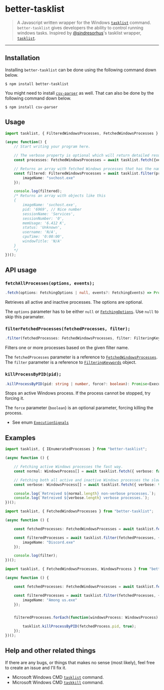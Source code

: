 # better-tasklist

> A Javascript written wrapper for the Windows [`tasklist`](https://technet.microsoft.com/en-us/library/bb491010.aspx) command. 
``better-tasklist`` gives developers the ability to control running windows tasks.
Inspired by [@sindresorhus](https://github.com/sindresorhus)'s tasklist wrapper, [``tasklist``](https://github.com/sindresorhus/tasklist).

- - -

## Installation

Installing ``better-tasklist`` can be done using the following command down below.

```
$ npm install better-tasklist
```

You might need to install [`csv-parser`](https://www.npmjs.com/package/csv-parser) as well. That can also be done by the following command down below.

```
$ npm install csv-parser
```

## Usage


```ts
import tasklist, { FilteredWindowsProcesses, FetchedWindowsProcesses } from "better-tasklist";

(async function() {
    // Start writing your program here.

    // The verbose property is optional which will return detailed results.
    const processes: FetchedWindowsProcesses = await tasklist.fetch({verbose: true}); 

    // Returns an array with fetched Windows processes that has the name 'svchost.exe'.
    const filtered: FilteredWindowsProcesses = await tasklist.filter(processes, {
        imageName: "svchost.exe"
    });

    console.log(filtered);
    /* Returns an array with objects like this
    {
        imageName: 'svchost.exe',
        pid: '6969', // Nice number
        sessionName: 'Services',
        sessionNumber: '0',
        memUsage: '6.412 K',
        status: 'Unknown',
        username: 'N/A',
        cpuTime: '0:00:00',
        windowTitle: 'N/A'
    }
    */
})();
```

## API usage

### ``fetchAllProcesses(options, events);``

```ts
.fetch(options: FetchingOptions | null, events?: FetchingEvents) => Promise<FetchedWindowsProcesses | WindowsProcess[]>;
```

Retrieves all active and inactive processes. The options are optional.

The ``options`` parameter has to be either ``null`` or [``FetchingOptions``](./docs/interfaces.md).
Use ``null`` to skip this paramater.


### ``filterFetchedProcesses(fetchedProcesses, filter);``

```ts
.filter(fetchedProcesses: FetchedWindowsProcesses, filter: FilteringKeywords): FilteredWindowsProcesses | WindowsProcess[];
```

Filters one or more processes based on the given filter name.

The ``fetchedProcesses`` parameter is a reference to [``FetchedWindowsProcesses``](./docs/interfaces.md). <br> 
The ``filter`` parameter is a reference to [``FilteringKeywords``](./docs/interfaces.md) object.

### ``killProcessByPID(pid);``

```ts
.killProcessByPID(pid: string | number, force?: boolean): Promise<ExecutionSignals | Error>;
```

Stops an active Windows process. If the process cannot be stopped, try forcing it.

The ``force`` parameter (``boolean``) is an optional parameter, forcing killing the process.

- See enum [``ExecutionSignals``](./docs/interfaces.md)

## Examples

```ts
import tasklist, { IEnumeratedProcesses } from "better-tasklist";

(async function () {

    // Fetching active Windows processes the fast way.
    const normal: WindowsProcess[] = await tasklist.fetch({ verbose: false });

    // Fetching both all active and inactive Windows processes the slow way.
    const verbose: WindowsProcess[] = await tasklist.fetch({ verbose: true });

    console.log(`Retreived ${normal.length} non-verbose processes.`);
    console.log(`Retreived ${verbose.length} verbose processes.`);
})();
```

```ts
import tasklist, { FetchedWindowsProcesses } from "better-tasklist";

(async function () {

    const fetchedProcesses: FetchedWindowsProcesses = await tasklist.fetch({ verbose: false });

    const filteredProcesses = await tasklist.filter(fetchedProcesses, {
        imageName: "Discord.exe"
    });

    console.log(filter);
})();

```

```ts
import tasklist, { FetchedWindowsProcesses, WindowsProcess } from "better-tasklist";

(async function () {

    const fetchedProcesses: FetchedWindowsProcesses = await tasklist.fetch({ verbose: false });

    const filteredProcesses = await tasklist.filter(fetchedProcesses, {
        imageName: "Among us.exe"
    });


    filteredProcesses.forEach(function(windowsProcess: WindowsProcess) {

        tasklist.killProcessByPID(fetchedProcess.pid, true);
    });
})();

```

## Help and other related things

If there are any bugs, or things that makes no sense (most likely), feel free to create an issue and I'll fix it. 

- Microsoft Windows CMD [``tasklist``](https://docs.microsoft.com/en-us/previous-versions/windows/it-pro/windows-xp/bb491010(v=technet.10)?redirectedfrom=MSDN) command.
- Microsoft Windows CMD [``taskkill``](https://docs.microsoft.com/en-us/windows-server/administration/windows-commands/taskkill) command.

